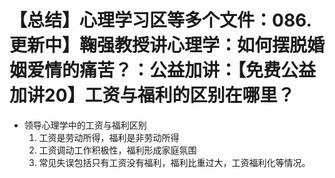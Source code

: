 # 【总结】心理学习区等多个文件：086.更新中】鞠强教授讲心理学：如何摆脱婚姻爱情的痛苦？：公益加讲：【免费公益加讲20】工资与福利的区别在哪里？

-   领导心理学中的工资与福利区别
    1.  工资是劳动所得，福利是非劳动所得
    2.  工资调动工作积极性，福利形成家庭氛围
    3.  常见失误包括只有工资没有福利，福利比重过大，工资福利化等情况。